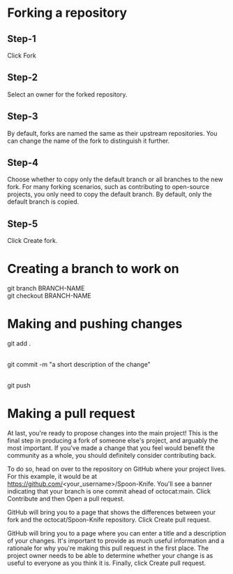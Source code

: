 # Forking a repository

<h2>Step-1</h2>
Click Fork

<h2>Step-2</h2>
Select an owner for the forked repository.
<h2>Step-3</h2>
By default, forks are named the same as their upstream repositories. You can change the name of the fork to distinguish it further.
<h2>Step-4</h2>
Choose whether to copy only the default branch or all branches to the new fork. For many forking scenarios, such as contributing to open-source projects, you only need to copy the default branch. By default, only the default branch is copied.
<h2>Step-5</h2>
Click Create fork.

# Creating a branch to work on
git branch BRANCH-NAME
<br>git checkout BRANCH-NAME
# Making and pushing changes
git add .

<br>git commit -m "a short description of the change"

<br>git push
# Making a pull request
At last, you're ready to propose changes into the main project! This is the final step in producing a fork of someone else's project, and arguably the most important. If you've made a change that you feel would benefit the community as a whole, you should definitely consider contributing back.

To do so, head on over to the repository on GitHub where your project lives. For this example, it would be at https://github.com/<your_username>/Spoon-Knife. You'll see a banner indicating that your branch is one commit ahead of octocat:main. Click Contribute and then Open a pull request.

GitHub will bring you to a page that shows the differences between your fork and the octocat/Spoon-Knife repository. Click Create pull request.

GitHub will bring you to a page where you can enter a title and a description of your changes. It's important to provide as much useful information and a rationale for why you're making this pull request in the first place. The project owner needs to be able to determine whether your change is as useful to everyone as you think it is. Finally, click Create pull request.
